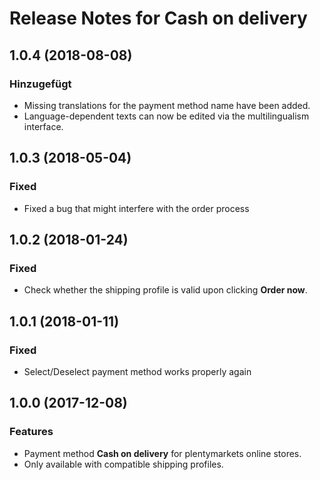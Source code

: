 # Release Notes for Cash on delivery

## 1.0.4 (2018-08-08)

### Hinzugefügt
- Missing translations for the payment method name have been added.
- Language-dependent texts can now be edited via the multilingualism interface.

## 1.0.3 (2018-05-04)

### Fixed
- Fixed a bug that might interfere with the order process

## 1.0.2 (2018-01-24)

### Fixed
- Check whether the shipping profile is valid upon clicking **Order now**.

## 1.0.1 (2018-01-11)

### Fixed

- Select/Deselect payment method works properly again

## 1.0.0 (2017-12-08)

### Features

- Payment method **Cash on delivery** for plentymarkets online stores.
- Only available with compatible shipping profiles.
